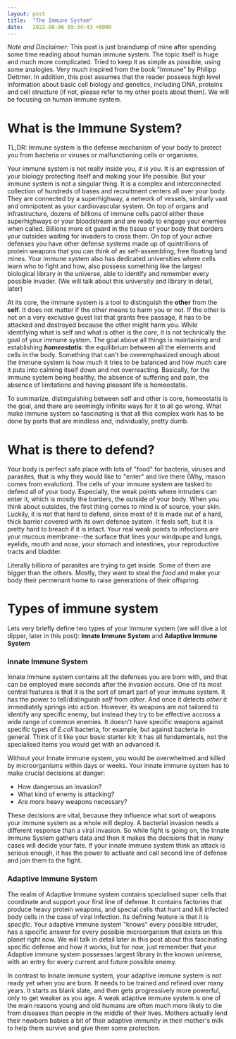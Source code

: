 ```yaml
---
layout: post
title:  "The Immune System"
date:   2022-08-06 09:34:43 +0000
---
```


*Note and Disclaimer:* This post is just braindump of mine after spending some time reading about human immune system. The topic itself is huge and much more complicated. Tried to keep it as simple as possible, using some analogies. Very much inspired from the book "Immune" by Philipp Dettmer. In addition, this post assumes that the reader possess high level information about basic cell biology and genetics, including DNA, proteins and cell structure (if not, please refer to my other posts about them). We will be focusing on human immune system. 

# What is the Immune System?

TL;DR: Immune system is the defense mechanism of your body to protect you from bacteria  or viruses or malfunctioning cells or organisms. 


Your immune system is not really inside you, *it is you*. It is an expression of your biology protecting itself and making your life possible. But your immune system is not a singular thing. It is a complex and interconnected collection of hundreds of bases and recruitment centers all over your body. They are connected by a superhighway, a network of vessels, similarly vast and omnipotent as your cardiovascular system. 
On top of organs and infrastructure, dozens of billions of immune cells patrol either these superhighways or your bloodstream and are ready to engage your enemies when called. Billions more sit guard in the tissue of your body that borders your outsides waiting for invaders to cross them. On top of your active defenses you have other defense systems made up of quintrillions of protein weapons that you can think of as self-assembling, free floating land mines. Your immune system also has dedicated universities where cells learn who to fight and how, also possess something like the largest biological library in the universe, able to identify and remember every possible invader. (We will talk about this university and library in detail, later)


At its core, the immune system is a tool to distinguish the **other** from the **self**. It does not matter if the other means to harm you or not. If the other is not on a very exclusive guest list that grants free passage, it has to be attacked and destroyed because the other might harm you. While identifying what is self and what is other is the *core*, it is not technically the goal of your immune system. The goal above all things is maintaining and establishing *__homeostatis__*: the equilibrium between all the elements and cells in the body. Something that can't be overemphasized enough about the immune system is how much it tries to be balanced and how much care it puts into calming itself down and not overreacting. Basically, for the immune system being healthy, the absence of suffering and pain, the absence of limitations and having pleasant life is homeostatis.


To summarize, distinguishing between self and other is core, homeostatis is the goal, and there are seemingly infinite ways for it to all go wrong. What make immune system so fascinating is that all this complex work has to be done by parts that are mindless and, individually, pretty dumb.
 
# What is there to defend?

Your body is perfect safe place with lots of "food" for bacteria, viruses and parasites, that is why they would like to "enter" and live there (Why, reason comes from evalution). The cells of your immune system are tasked to defend all of your body. Especially, the weak points where intruders can enter it, which is mostly the borders, the outside of your body. When you think about outsides, the first thing comes to mind is of source, your skin. Luckily, it is not that hard to defend, since most of it is made out of a hard, thick barrier covered with its own defense system. It feels soft, but it is pretty hard to breach if it is intact. Your real weak points to infections are your mucous membrane--the surface that lines your windpupe and lungs, eyelids, mouth and nose, your stomach and intestines, your reproductive tracts and bladder. 

Literally billions of parasites are trying to get inside. Some of them are bigger than the others. Mostly, they want to steal the *food* and make your body their permenant home to raise generations of their offspring. 

# Types of immune system
Lets very briefly define two types of your Immune system (we will dive a lot dipper, later in this post): **Innate Immune System** and **Adaptive Immune System**

### Innate Immune System
Innate Immune system contains all the defenses you are born with, and that can be employed mere seconds after the invasion occurs. One of its most central features is that it is the sort of smart part of your immune system. It has the power to tell/distinguish *self* from *other*. And once it detects *other* it immediately springs into action. However, its weapons are not tailored to identify any specific enemy, but instead they try to be effective accross a wide range of common enemies. It doesn't have specific weapons against specific types of *E.coli* bacteria, for example, but against bacteria in general. Think of it like your basic starter kit: it has all fundamentals, not the specialised items you would get with an advanced it. 

Without your Innate immune system, you would be overwhelmed and killed by microorganisms within days or weeks. Your innate immune system has to make crucial decisions at danger:

 - How dangerous an invasion?
 - What kind of enemy is attacking?
 - Are more heavy weapons necessary?

These decisions are vital, because they influence what sort of weapons your immune system as a whole will deploy. A bacterial invasion needs a different response than a viral invasion. So while fight is going on, the Innate Immune System gathers data and then it makes the decisions that in many cases will decide your fate. If your innate immune system think an attack is serious enough, it has the power to activate and call second line of defense and join them to the fight.

### Adaptive Immune System

The realm of Adaptive Immune system contains specialised super cells that coordinate and support your first line of defense. It contains factories that produce heavy protein weapons, and special cells that hunt and kill infected body cells in the case of viral infection. Its defining feature is that it is *specific*. Your adaptive immune system "knows" every possible intruder, has a specific answer for every possible microorganism that exists on this planet right now. We will talk in detail later in this post about this fascinating specific defense and how it works, but for now, just remember that your Adaptive immune system possesses largest library in the known universe, with an entry for every current and future possible enemy. 


In contrast to Innate immune system, your adaptive immune system is not ready yet when you are born. It needs to be trained and refined over many years. It starts as blank slate, and then gets progressively more powerful, only to get weaker as you age. A weak adaptive immune system is one of the main reasons young and old humans are often much more likely to die from diseases than people in the middle of their lives. Mothers actually lend their newborn babies a bit of their adaptive immunity in their mother's milk to help them survive and give them some protection. 


 
